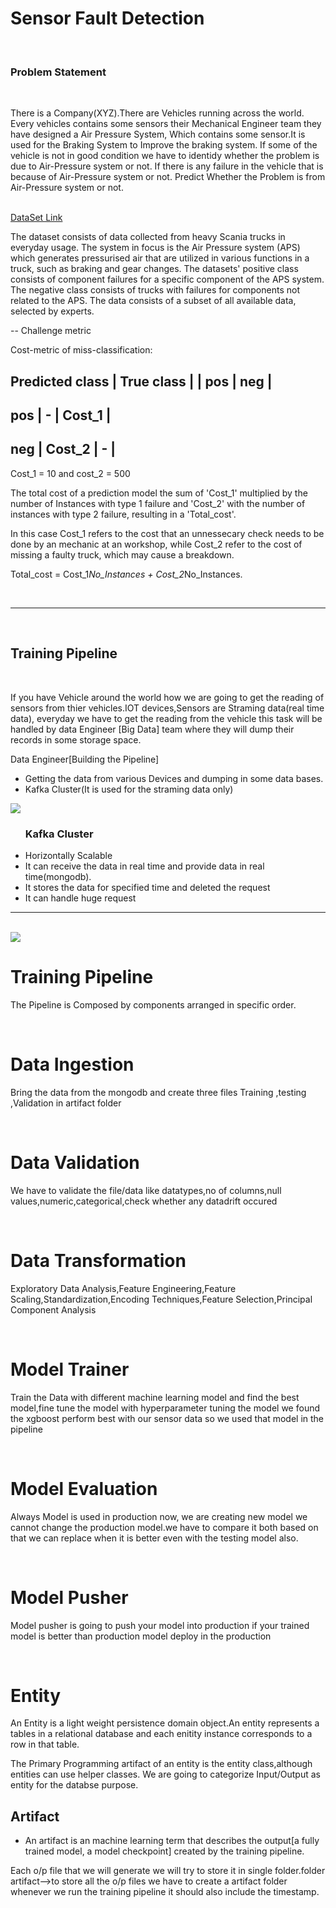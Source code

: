 <h1><b>Sensor Fault Detection</b></h1>
<br>
<h3>Problem Statement</h3>
<br>
<p>There is a Company(XYZ).There are Vehicles running across the world. Every vehicles contains some sensors their Mechanical Engineer team they have designed a Air Pressure System, Which contains some sensor.It is used for the Braking System to Improve the braking system. If some of the vehicle is not in good condition we have to identidy whether the problem is due to Air-Pressure system or not. If there is any failure in the vehicle that is because of Air-Pressure system or not. Predict Whether the Problem is from Air-Pressure system or not.</p>
<br>
<a href="https://archive.ics.uci.edu/ml/datasets/APS+Failure+at+Scania+Trucks#">DataSet Link</a>
<br>
<p>
The dataset consists of data collected from heavy Scania
trucks in everyday usage. The system in focus is the
Air Pressure system (APS) which generates pressurised
air that are utilized in various functions in a truck,
such as braking and gear changes. The datasets'
positive class consists of component failures
for a specific component of the APS system.
The negative class consists of trucks with failures
for components not related to the APS. The data consists
of a subset of all available data, selected by experts.

-- Challenge metric

Cost-metric of miss-classification:

Predicted class | True class |
| pos | neg |
-----------------------------------------
pos | - | Cost_1 |
-----------------------------------------
neg | Cost_2 | - |
-----------------------------------------
Cost_1 = 10 and cost_2 = 500

The total cost of a prediction model the sum of 'Cost_1'
multiplied by the number of Instances with type 1 failure
and 'Cost_2' with the number of instances with type 2 failure,
resulting in a 'Total_cost'.

In this case Cost_1 refers to the cost that an unnessecary
check needs to be done by an mechanic at an workshop, while
Cost_2 refer to the cost of missing a faulty truck,
which may cause a breakdown.

Total_cost = Cost_1*No_Instances + Cost_2*No_Instances.
</p>
<br>
<hr>
<br>
<h2>Training Pipeline</h1>
<br>
<p>If you have Vehicle around the world how we are going to get the reading of sensors from thier vehicles.IOT devices,Sensors are Straming data(real time data), everyday we have to get the reading from the vehicle this task will be handled by data Engineer [Big Data] team where they will dump their records in some storage space.</p>
<p>
Data Engineer[Building the Pipeline]<ul>
    <li>Getting the data from various Devices and dumping in some data bases.</li>
    <li>Kafka Cluster(It is used for the straming data only)</li></ul>
</p>
<img src="/config/workspace/Images/Kafka_cluster.jpg">
<ul><h3>Kafka Cluster</h3>
<li>Horizontally Scalable</li>
<li>It can receive the data in real time and provide data in real time(mongodb).</li>
<li>It stores the data for specified time and deleted the request</li>
<li>It can handle huge request</li></ul>
<hr>
<br>
<img src="/config/workspace/Images/training_pipeline.jpg">
<h1>Training Pipeline</h1>
<p>The Pipeline is Composed by components arranged in specific order.</p><br>
<h1>Data Ingestion</h1>
<p>Bring the data from the mongodb and create three files Training ,testing ,Validation in artifact folder</p><br>
<h1>Data Validation</h1>
<p>We have to validate the file/data like datatypes,no of columns,null values,numeric,categorical,check whether any datadrift occured</p><br>
<h1>Data Transformation</h1>
<p>Exploratory Data Analysis,Feature Engineering,Feature Scaling,Standardization,Encoding Techniques,Feature Selection,Principal Component Analysis</p><br>
<h1>Model Trainer</h1>
<p>Train the Data with different machine learning model and find the best model,fine tune the model with hyperparameter tuning the model we found the xgboost perform best with our sensor data so we used that model in the pipeline</p><br>
<h1>Model Evaluation</h1>
<p>Always Model is used in production now, we are creating new model we cannot change the production model.we have to compare it both based on that we can replace when it is better even with the testing model also.</p><br>
<h1>Model Pusher</h1>
<p>Model pusher is going to push your model into production if your trained model is better than production model deploy in the production</p><br>
<h1>Entity</h1>
<p>An Entity is a light weight persistence domain object.An entity represents a tables in a relational database and each enitity instance corresponds to a row in that table.</p>
<p>The Primary Programming artifact of an entity is the entity class,although entities can use helper classes. We are going to categorize Input/Output as entity for the databse purpose.</p>
<h2>Artifact</h2>
<ul>
<li>An artifact is an machine learning term that describes the output[a fully trained model, a model checkpoint] created by the training pipeline.</li></ul>
<p>Each o/p file that we will generate we will try to store it in single folder.folder artifact-->to store all the o/p files we have to create a artifact folder whenever we run the training pipeline it should also include the timestamp.</p>
